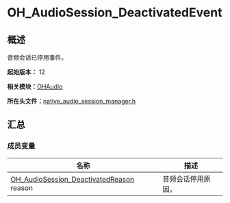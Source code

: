 # OH_AudioSession_DeactivatedEvent


## 概述

音频会话已停用事件。

**起始版本：** 12

**相关模块：**[OHAudio](_o_h_audio.md)

**所在头文件：**[native_audio_session_manager.h](native__audio__session__manager_8h.md)


## 汇总


### 成员变量

| 名称 | 描述 | 
| -------- | -------- |
| [OH_AudioSession_DeactivatedReason](_o_h_audio.md#oh_audiosession_deactivatedreason) reason  | 音频会话停用原因。  | 
